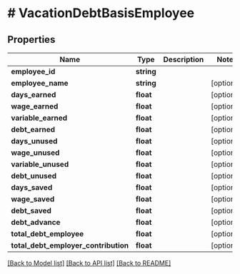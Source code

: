 # # VacationDebtBasisEmployee

## Properties

Name | Type | Description | Notes
------------ | ------------- | ------------- | -------------
**employee_id** | **string** |  |
**employee_name** | **string** |  | [optional]
**days_earned** | **float** |  | [optional]
**wage_earned** | **float** |  | [optional]
**variable_earned** | **float** |  | [optional]
**debt_earned** | **float** |  | [optional]
**days_unused** | **float** |  | [optional]
**wage_unused** | **float** |  | [optional]
**variable_unused** | **float** |  | [optional]
**debt_unused** | **float** |  | [optional]
**days_saved** | **float** |  | [optional]
**wage_saved** | **float** |  | [optional]
**debt_saved** | **float** |  | [optional]
**debt_advance** | **float** |  | [optional]
**total_debt_employee** | **float** |  | [optional]
**total_debt_employer_contribution** | **float** |  | [optional]

[[Back to Model list]](../../README.md#models) [[Back to API list]](../../README.md#endpoints) [[Back to README]](../../README.md)
